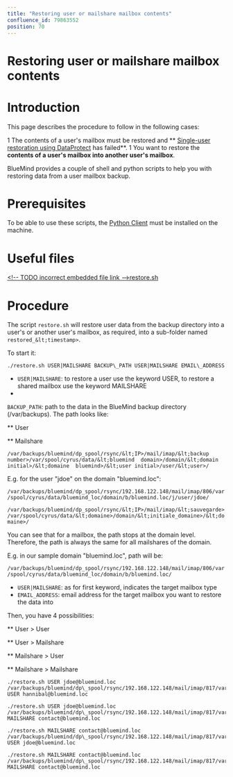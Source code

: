 ```yaml
---
title: "Restoring user or mailshare mailbox contents"
confluence_id: 79863552
position: 70
---
```

# Restoring user or mailshare mailbox contents


# Introduction

This page describes the procedure to follow in the following cases:

1 The contents of a user's mailbox must be restored and ** [Single-user restoration using DataProtect](https://forge.bluemind.net/confluence/display/BM35/Restauration+unitaire+-+Navigation+DataProtect) has failed**.
1 You want to restore the **contents of a user's mailbox into another user's mailbox**.


BlueMind provides a couple of shell and python scripts to help you with restoring data from a user mailbox backup.


# Prerequisites

To be able to use these scripts, the [Python Client](/Guide_du_développeur/API_BlueMind/Client_Python/) must be installed on the machine.

# Useful files

[&lt;!-- TODO incorrect embedded file link -->restore.sh](/confluence/download/attachments/79863552/restore.sh?version=1&modificationDate=1644233546891&api=v2) 

# Procedure

The script `restore.sh` will restore user data from the backup directory into a user's or another user's mailbox, as required, into a sub-folder named `restored_&lt;timestamp>`.

To start it:


```
./restore.sh USER|MAILSHARE BACKUP\_PATH USER|MAILSHARE EMAIL\_ADDRESS
```


- `USER|MAILSHARE`: to restore a user use the keyword USER, to restore a shared mailbox use the keyword MAILSHARE
- 
`BACKUP_PATH`: path to the data in the BlueMind backup directory (/var/backups). The path looks like:


**
User


**
Mailshare


`/var/backups/bluemind/dp_spool/rsync/&lt;IP>/mail/imap/&lt;backup
 number>/var/spool/cyrus/data/&lt;bluemind 
domain>/domain/&lt;domain initial>/&lt;domaine 
bluemind>/&lt;user initial>/user/&lt;user>/`

E.g. for the user "jdoe" on the domain "bluemind.loc":

`/var/backups/bluemind/dp_spool/rsync/192.168.122.148/mail/imap/806/var/spool/cyrus/data/bluemind_loc/domain/b/bluemind.loc/j/user/jdoe/`


`/var/backups/bluemind/dp_spool/rsync/&lt;IP>/mail/imap/&lt;sauvegarde>/var/spool/cyrus/data/&lt;domaine>/domain/&lt;initiale_domaine>/&lt;domaine>/`

You can see that for a mailbox, the path stops at the domain level. Therefore, the path is always the same for all mailshares of the domain.

E.g. in our sample domain "bluemind.loc", path will be:

`/var/backups/bluemind/dp_spool/rsync/192.168.122.148/mail/imap/806/var/spool/cyrus/data/bluemind_loc/domain/b/bluemind.loc/`


- `USER|MAILSHARE`: as for first keyword, indicates the target mailbox type
- `EMAIL_ADDRESS`: email address for the target mailbox you want to restore the data into


Then, you have 4 possibilities:


**
User > User


**
User > Mailshare


**
Mailshare > User


**
Mailshare > Mailshare


```
./restore.sh USER jdoe@bluemind.loc /var/backups/bluemind/dp\_spool/rsync/192.168.122.148/mail/imap/817/var/spool/cyrus/data/bluemind\_loc/domain/b/bluemind.loc/j/user/jdoe/ USER hannibal@bluemind.loc
```


```
./restore.sh USER jdoe@bluemind.loc /var/backups/bluemind/dp\_spool/rsync/192.168.122.148/mail/imap/817/var/spool/cyrus/data/bluemind\_loc/domain/b/bluemind.loc/j/user/jdoe/ MAILSHARE contact@bluemind.loc
```


```
./restore.sh MAILSHARE contact@bluemind.loc /var/backups/bluemind/dp\_spool/rsync/192.168.122.148/mail/imap/817/var/spool/cyrus/data/bluemind\_loc/domain/b/bluemind.loc/ USER jdoe@bluemind.loc
```


```
./restore.sh MAILSHARE contact@bluemind.loc /var/backups/bluemind/dp\_spool/rsync/192.168.122.148/mail/imap/817/var/spool/cyrus/data/bluemind\_loc/domain/b/bluemind.loc/ MAILSHARE contact@bluemind.loc
```


